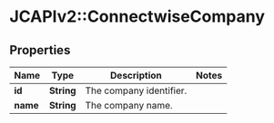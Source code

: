 # JCAPIv2::ConnectwiseCompany

## Properties
Name | Type | Description | Notes
------------ | ------------- | ------------- | -------------
**id** | **String** | The company identifier. | 
**name** | **String** | The company name. | 

